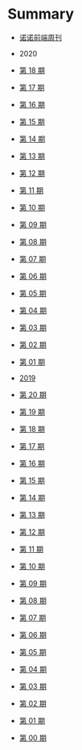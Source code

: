 <!--
 * @Description: 目录
 * @Author: zoeblow
 * @Email: wangfuyuan@nnuo.com
 * @Date: 2019-08-14 14:06:51
 * @LastEditors: zoeblow
 * @LastEditTime: 2020-05-01 21:31:31
 * @FilePath: \nuofe-weekly\SUMMARY.md
 -->

# Summary

- [诺诺前端周刊](README.md)

- 2020
- [第 18 期](2020/weekly-18.md)
- [第 17 期](2020/weekly-17.md)
- [第 16 期](2020/weekly-16.md)
- [第 15 期](2020/weekly-15.md)
- [第 14 期](2020/weekly-14.md)
- [第 13 期](2020/weekly-13.md)
- [第 12 期](2020/weekly-12.md)
- [第 11 期](2020/weekly-11.md)
- [第 10 期](2020/weekly-10.md)
- [第 09 期](2020/weekly-09.md)
- [第 08 期](2020/weekly-08.md)
- [第 07 期](2020/weekly-07.md)
- [第 06 期](2020/weekly-06.md)
- [第 05 期](2020/weekly-05.md)
- [第 04 期](2020/weekly-04.md)
- [第 03 期](2020/weekly-03.md)
- [第 02 期](2020/weekly-02.md)
- [第 01 期](2020/weekly-01.md)

- [2019](2019/index.md)
- [第 20 期](2019/weekly-20.md)
- [第 19 期](2019/weekly-19.md)
- [第 18 期](2019/weekly-18.md)
- [第 17 期](2019/weekly-17.md)
- [第 16 期](2019/weekly-16.md)
- [第 15 期](2019/weekly-15.md)
- [第 14 期](2019/weekly-14.md)
- [第 13 期](2019/weekly-13.md)
- [第 12 期](2019/weekly-12.md)
- [第 11 期](2019/weekly-11.md)
- [第 10 期](2019/weekly-10.md)
- [第 09 期](2019/weekly-09.md)
- [第 08 期](2019/weekly-08.md)
- [第 07 期](2019/weekly-07.md)
- [第 06 期](2019/weekly-06.md)
- [第 05 期](2019/weekly-05.md)
- [第 04 期](2019/weekly-04.md)
- [第 03 期](2019/weekly-03.md)
- [第 02 期](2019/weekly-02.md)
- [第 01 期](2019/weekly-01.md)
- [第 00 期](2019/weekly-00.md)
